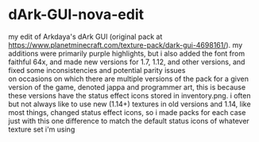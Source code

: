 # dArk-GUI-nova-edit
my edit of Arkdaya's dArk GUI (original pack at https://www.planetminecraft.com/texture-pack/dark-gui-4698161/). my additions were primarily purple highlights, but i also added the font from faithful 64x, and made new versions for 1.7, 1.12, and other versions, and fixed some inconsistencies and potential parity issues  
on occasions on which there are multiple versions of the pack for a given version of the game, denoted jappa and programmer art, this is because these versions have the status effect icons stored in inventory.png. i often but not always like to use new (1.14+) textures in old versions and 1.14, like most things, changed status effect icons, so i made packs for each case just with this one difference to match the default status icons of whatever texture set i'm using
